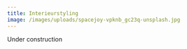 ```yaml
---
title: Interieurstyling
image: /images/uploads/spacejoy-vpknb_gc23q-unsplash.jpg
---
```

Under construction